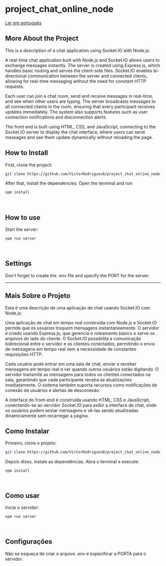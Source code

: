 # project_chat_online_node

<a href="#pt-br">Ler em português</a>

## More About the Project

This is a description of a chat application using Socket.IO with Node.js:

A real-time chat application built with Node.js and Socket.IO allows users to exchange messages instantly. The server is created using Express.js, which handles basic routing and serves the client-side files. Socket.IO enables bi-directional communication between the server and connected clients, allowing for real-time messaging without the need for constant HTTP requests.

Each user can join a chat room, send and receive messages in real-time, and see when other users are typing. The server broadcasts messages to all connected clients in the room, ensuring that every participant receives updates immediately. The system also supports features such as user connection notifications and disconnection alerts.

The front end is built using HTML, CSS, and JavaScript, connecting to the Socket.IO server to display the chat interface, where users can send messages and see them update dynamically without reloading the page.
<br> 

## How to Install

First, clone the project:

```bash
git clone https://github.com/VictorRodrigues0/project_chat_online_node.git
```

After that, install the dependencies. Open the terminal and run:
```bash
npm install
```
<br>

## How to use

Start the server:

```bash
npm run server
```
<br>

## Settings

Don't forget to create the .env file and specify the PORT for the server.

<hr>

## Mais Sobre o Projeto
<div id="pt-br"></div>

Esta é uma descrição de uma aplicação de chat usando Socket.IO com Node.js:


Uma aplicação de chat em tempo real construída com Node.js e Socket.IO permite que os usuários troquem mensagens instantaneamente. O servidor é criado usando Express.js, que gerencia o roteamento básico e serve os arquivos do lado do cliente. O Socket.IO possibilita a comunicação bidirecional entre o servidor e os clientes conectados, permitindo o envio de mensagens em tempo real sem a necessidade de constantes requisições HTTP.

Cada usuário pode entrar em uma sala de chat, enviar e receber mensagens em tempo real e ver quando outros usuários estão digitando. O servidor transmite as mensagens para todos os clientes conectados na sala, garantindo que cada participante receba as atualizações imediatamente. O sistema também suporta recursos como notificações de conexão de usuários e alertas de desconexão.

A interface do front-end é construída usando HTML, CSS e JavaScript, conectando-se ao servidor Socket.IO para exibir a interface de chat, onde os usuários podem enviar mensagens e vê-las sendo atualizadas dinamicamente sem recarregar a página.
<br> 

## Como Instalar

Primeiro, clone o projeto:

```bash
git clone https://github.com/VictorRodrigues0/project_chat_online_node.git
```
Depois disso, instale as dependências. Abra o terminal e execute:
```terminal
npm install
```
<br>

## Como usar

Inicie o servidor:

```bash
npm run server
```
<br>

## Configurações

Não se esqueça de criar o arquivo .env e especificar a PORTA para o servidor.

